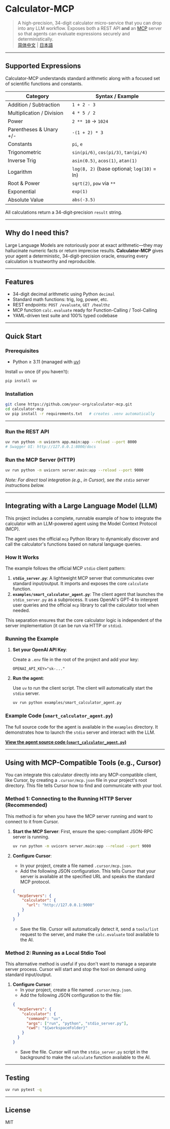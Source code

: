 # Calculator-MCP

> A high-precision, 34-digit calculator micro-service that you can drop into any LLM workflow. Exposes both a REST API **and** an [MCP](https://github.com/cascade-ai/mcp) server so that agents can evaluate expressions securely and deterministically.  
[简体中文](./readme.zh.md) | [日本語](./readme.jp.md)

---
## Supported Expressions

Calculator-MCP understands standard arithmetic along with a focused set of scientific functions and constants.

| Category | Syntax / Example |
|----------|-----------------|
| Addition / Subtraction | `1 + 2 - 3` |
| Multiplication / Division | `4 * 5 / 2` |
| Power | `2 ** 10` → `1024` |
| Parentheses & Unary +/- | `-(1 + 2) * 3` |
| Constants | `pi`, `e` |
| Trigonometric | `sin(pi/6)`, `cos(pi/3)`, `tan(pi/4)` |
| Inverse Trig | `asin(0.5)`, `acos(1)`, `atan(1)` |
| Logarithm | `log(8, 2)` (base optional; `log(10)` = ln) |
| Root & Power | `sqrt(2)`, `pow` via `**` |
| Exponential | `exp(1)` |
| Absolute Value | `abs(-3.5)` |

All calculations return a 34-digit‐precision `result` string.

---
## Why do I need this?

Large Language Models are notoriously poor at exact arithmetic—they may hallucinate numeric facts or return imprecise results. **Calculator-MCP** gives your agent a deterministic, 34-digit-precision oracle, ensuring every calculation is trustworthy and reproducible.

---
## Features
- 34-digit decimal arithmetic using Python `decimal`
- Standard math functions: trig, log, power, etc.
- REST endpoints: `POST /evaluate`, `GET /healthz`
- MCP function `calc.evaluate` ready for Function-Calling / Tool-Calling
- YAML-driven test suite and 100% typed codebase

---
## Quick Start

### Prerequisites
* Python ≥ 3.11 (managed with [uv](https://github.com/astral-sh/uv))

Install `uv` once (if you haven’t):
```bash
pip install uv
```

### Installation
```bash
git clone https://github.com/your-org/calculator-mcp.git
cd calculator-mcp
uv pip install -r requirements.txt   # creates .venv automatically
```

---
### Run the REST API
```bash
uv run python -m uvicorn app.main:app --reload --port 8000
# Swagger UI: http://127.0.0.1:8000/docs
```

### Run the MCP Server (HTTP)
```bash
uv run python -m uvicorn server.main:app --reload --port 9000
```
*Note: For direct tool integration (e.g., in Cursor), see the `stdio` server instructions below.*

---
## Integrating with a Large Language Model (LLM)

This project includes a complete, runnable example of how to integrate the calculator with an LLM-powered agent using the Model Context Protocol (MCP).

The agent uses the official `mcp` Python library to dynamically discover and call the calculator's functions based on natural language queries.

### How It Works

The example follows the official MCP `stdio` client pattern:

1.  **`stdio_server.py`**: A lightweight MCP server that communicates over standard input/output. It imports and exposes the core `calculate` function.
2.  **`examples/smart_calculator_agent.py`**: The client agent that launches the `stdio_server.py` as a subprocess. It uses OpenAI's GPT-4 to interpret user queries and the official `mcp` library to call the calculator tool when needed.

This separation ensures that the core calculator logic is independent of the server implementation (it can be run via HTTP or `stdio`).

### Running the Example

1.  **Set your OpenAI API Key**:

    Create a `.env` file in the root of the project and add your key:

    ```
    OPENAI_API_KEY="sk-..."
    ```

2.  **Run the agent**:

    Use `uv` to run the client script. The client will automatically start the `stdio` server.

    ```bash
    uv run python examples/smart_calculator_agent.py
    ```

### Example Code (`smart_calculator_agent.py`)

The full source code for the agent is available in the `examples` directory. It demonstrates how to launch the `stdio` server and interact with the LLM.

[**View the agent source code (`smart_calculator_agent.py`)**](./examples/smart_calculator_agent.py)

---

## Using with MCP-Compatible Tools (e.g., Cursor)

You can integrate this calculator directly into any MCP-compatible client, like Cursor, by creating a `.cursor/mcp.json` file in your project's root directory. This file tells Cursor how to find and communicate with your tool.

### Method 1: Connecting to the Running HTTP Server (Recommended)

This method is for when you have the MCP server running and want to connect to it from Cursor.

1.  **Start the MCP Server**: First, ensure the spec-compliant JSON-RPC server is running.
    ```bash
    uv run python -m uvicorn server.main:app --reload --port 9000
    ```

2.  **Configure Cursor**:
    *   In your project, create a file named `.cursor/mcp.json`.
    *   Add the following JSON configuration. This tells Cursor that your server is available at the specified URL and speaks the standard MCP protocol.
      ```json
      {
        "mcpServers": {
          "calculator": {
            "url": "http://127.0.0.1:9000"
          }
        }
      }
      ```
    *   Save the file. Cursor will automatically detect it, send a `tools/list` request to the server, and make the `calc.evaluate` tool available to the AI.

### Method 2: Running as a Local Stdio Tool

This alternative method is useful if you don't want to manage a separate server process. Cursor will start and stop the tool on demand using standard input/output.

1.  **Configure Cursor**:
    *   In your project, create a file named `.cursor/mcp.json`.
    *   Add the following JSON configuration to the file:
      ```json
      {
        "mcpServers": {
          "calculator": {
            "command": "uv",
            "args": ["run", "python", "stdio_server.py"],
            "cwd": "${workspaceFolder}"
          }
        }
      }
      ```
    *   Save the file. Cursor will run the `stdio_server.py` script in the background to make the `calculate` function available to the AI.

---
## Testing
```bash
uv run pytest -q
```

---
## License
MIT
